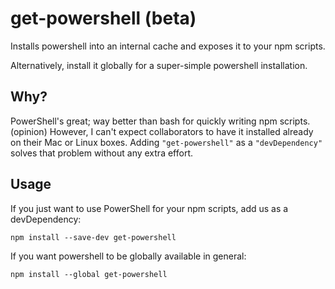 # get-powershell (beta)

Installs powershell into an internal cache and exposes it to your npm scripts.

Alternatively, install it globally for a super-simple powershell installation.

## Why?

PowerShell's great; way better than bash for quickly writing npm scripts. (opinion)  However, I can't expect collaborators to have it installed already on their Mac or Linux boxes.  Adding `"get-powershell"` as a `"devDependency"` solves that problem without any extra effort.

## Usage

If you just want to use PowerShell for your npm scripts, add us as a devDependency:

```
npm install --save-dev get-powershell
```

If you want powershell to be globally available in general:

```
npm install --global get-powershell
```
